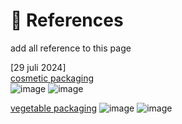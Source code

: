 # 🧱 References
add all reference to this page 

[29 juli 2024]   
[cosmetic packaging](https://youtu.be/kotCkw4OiIw)  
![image](https://github.com/user-attachments/assets/ccd6eeb4-2148-4b6b-941a-9988fca16fcc)
![image](https://github.com/user-attachments/assets/7ca2556f-da5c-4c8e-b97d-f705f637ca96)

[vegetable packaging](https://youtu.be/cx-CZBD_5tA)
![image](https://github.com/user-attachments/assets/44b2a165-d203-448b-9dbc-164c3ea48a48)
![image](https://github.com/user-attachments/assets/4885ecd5-d6b7-4966-b4a0-c24b31fd87eb)

